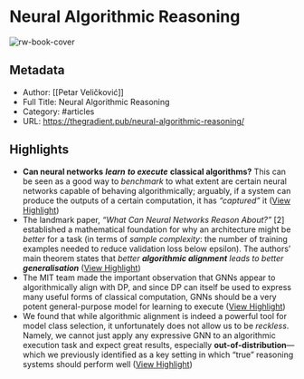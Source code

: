 # Neural Algorithmic Reasoning

![rw-book-cover](https://thegradient.pub/content/images/2023/09/profile.png)

## Metadata
- Author: [[Petar Veličković]]
- Full Title: Neural Algorithmic Reasoning
- Category: #articles
- URL: https://thegradient.pub/neural-algorithmic-reasoning/

## Highlights
- **Can neural networks** ***learn*** ***to execute*** **classical algorithms?**
  This can be seen as a good way to *benchmark* to what extent are certain neural networks capable of behaving algorithmically; arguably, if a system can produce the outputs of a certain computation, it has *“captured”* it ([View Highlight](https://read.readwise.io/read/01hhdcc21kvk8vfypesd93vkeh))
- The landmark paper, *“What Can Neural Networks Reason About?”* [2] established a mathematical foundation for why an architecture might be *better* for a task (in terms of *sample complexity*: the number of training examples needed to reduce validation loss below epsilon). The authors’ main theorem states that *better **algorithmic alignment** leads to better **generalisation*** ([View Highlight](https://read.readwise.io/read/01hhdcdfz40dcvta64z7evrrga))
- The MIT team made the important observation that GNNs appear to algorithmically align with DP, and since DP can itself be used to express many useful forms of classical computation, GNNs should be a very potent general-purpose model for learning to execute ([View Highlight](https://read.readwise.io/read/01hhdcfvst2jzbmrxvwazetswn))
- We found that while algorithmic alignment is indeed a powerful tool for model class selection, it unfortunately does not allow us to be *reckless*. Namely, we cannot just apply any expressive GNN to an algorithmic execution task and expect great results, especially **out-of-distribution**—which we previously identified as a key setting in which “true” reasoning systems should perform well ([View Highlight](https://read.readwise.io/read/01hhdch5ece2qcbvdhhwtekscb))
